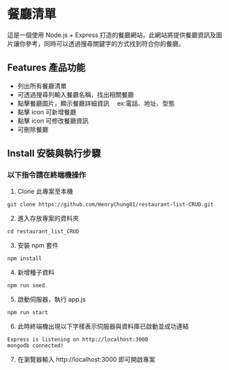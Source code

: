 # 餐廳清單

這是一個使用 Node.js + Express 打造的餐廳網站，此網站將提供餐廳資訊及圖片讓你參考，同時可以透過搜尋關鍵字的方式找到符合你的餐廳。

## Features 產品功能

- 列出所有餐廳清單
- 可透過搜尋列輸入餐廳名稱，找出相關餐廳
- 點擊餐廳圖片，顯示餐廳詳細資訊　 ex:電話、地址、型態
- 點擊 icon 可新增餐廳
- 點擊 icon 可修改餐廳資訊
- 可刪除餐廳

## Install 安裝與執行步驟

### 以下指令請在終端機操作

1. Clone 此專案至本機

```
git clone https://github.com/HenryChung81/restaurant-list-CRUD.git
```

2. 進入存放專案的資料夾

```
cd restaurant_list_CRUD
```

3. 安裝 npm 套件

```
npm install
```

4. 新增種子資料

```
npm run seed
```

5. 啟動伺服器，執行 app.js

```
npm run start
```

6. 此時終端機出現以下字樣表示伺服器與資料庫已啟動並成功連結

```
Express is listening on http://localhost:3000
mongodb connected!
```

7. 在瀏覽器輸入 http://localhost:3000 即可開啟專案
